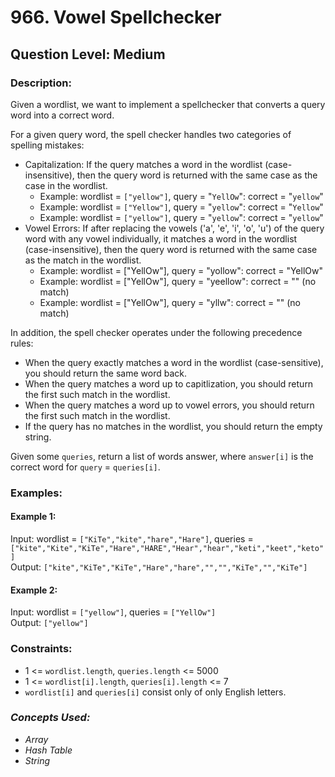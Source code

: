 # 966. Vowel Spellchecker
## Question Level: Medium
### Description:
Given a wordlist, we want to implement a spellchecker that converts a query word into a correct word.

For a given query word, the spell checker handles two categories of spelling mistakes:

- Capitalization: If the query matches a word in the wordlist (case-insensitive), then the query word is returned with the same case as the case in the wordlist.
    - Example: wordlist = `["yellow"]`, query = "`YellOw`": correct = "`yellow`"
    - Example: wordlist = `["Yellow"]`, query = "`yellow`": correct = "`Yellow`"
    - Example: wordlist = `["yellow"]`, query = "`yellow`": correct = "`yellow`"
- Vowel Errors: If after replacing the vowels ('a', 'e', 'i', 'o', 'u') of the query word with any vowel individually, it matches a word in the wordlist (case-insensitive), then the query word is returned with the same case as the match in the wordlist.
    - Example: wordlist = ["YellOw"], query = "yollow": correct = "YellOw"
    - Example: wordlist = ["YellOw"], query = "yeellow": correct = "" (no match)
    - Example: wordlist = ["YellOw"], query = "yllw": correct = "" (no match)

In addition, the spell checker operates under the following precedence rules:
- When the query exactly matches a word in the wordlist (case-sensitive), you should return the same word back.
- When the query matches a word up to capitlization, you should return the first such match in the wordlist.
- When the query matches a word up to vowel errors, you should return the first such match in the wordlist.
- If the query has no matches in the wordlist, you should return the empty string.

Given some `queries`, return a list of words answer, where `answer[i]` is the correct word for `query` = `queries[i]`.

### Examples:
#### Example 1:
 
Input: wordlist = `["KiTe","kite","hare","Hare"]`, queries = `["kite","Kite","KiTe","Hare","HARE","Hear","hear","keti","keet","keto"]`  
Output: `["kite","KiTe","KiTe","Hare","hare","","","KiTe","","KiTe"]`  
#### Example 2:

Input: wordlist = `["yellow"]`, queries = `["YellOw"]`  
Output: `["yellow"]`  

### Constraints:

- 1 <= `wordlist.length`, `queries.length` <= 5000 
- 1 <= `wordlist[i].length`, `queries[i].length` <= 7
- `wordlist[i]` and `queries[i]` consist only of only English letters.

### <i>Concepts Used:
- Array
- Hash Table
- String</i>